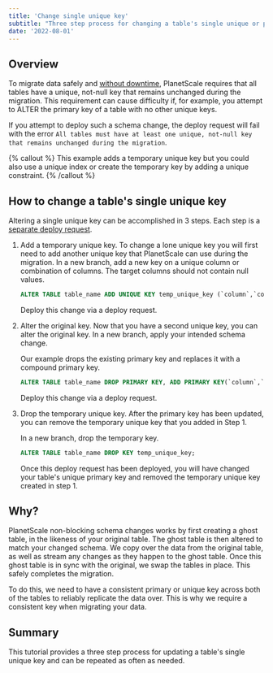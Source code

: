 ```yaml
---
title: 'Change single unique key'
subtitle: "Three step process for changing a table's single unique or primary key"
date: '2022-08-01'
---
```


## Overview

To migrate data safely and [without downtime](/docs/concepts/nonblocking-schema-changes), PlanetScale requires that all tables have a unique, not-null key that remains unchanged during the migration. This requirement can cause difficulty if, for example, you attempt to ALTER the primary key of a table with no other unique keys.

If you attempt to deploy such a schema change, the deploy request will fail with the error `All tables must have at least one unique, not-null key that remains unchanged during the migration`.

{% callout %} This example adds a temporary unique key but you could also use a unique index or create the temporary key by adding a unique constraint. {% /callout %}

## How to change a table's single unique key

Altering a single unique key can be accomplished in 3 steps. Each step is a [separate deploy request](/docs/concepts/branching#how-to-deploy-a-branch).

1. Add a temporary unique key. To change a lone unique key you will first need to add another unique key that PlanetScale can use during the migration. In a new branch, add a new key on a unique column or combination of columns. The target columns should not contain null values.

   ```sql
   ALTER TABLE table_name ADD UNIQUE KEY temp_unique_key (`column`,`column2`);
   ```

   Deploy this change via a deploy request.

2. Alter the original key. Now that you have a second unique key, you can alter the original key. In a new branch, apply your intended schema change.

   Our example drops the existing primary key and replaces it with a compound primary key.

   ```sql
   ALTER TABLE table_name DROP PRIMARY KEY, ADD PRIMARY KEY(`column`,`column2`);
   ```

   Deploy this change via a deploy request.

3. Drop the temporary unique key. After the primary key has been updated, you can remove the temporary unique key that you added in Step 1.

   In a new branch, drop the temporary key.

   ```sql
   ALTER TABLE table_name DROP KEY temp_unique_key;
   ```

   Once this deploy request has been deployed, you will have changed your table's unique primary key and removed the temporary unique key created in step 1.

## Why?

PlanetScale non-blocking schema changes works by first creating a ghost table, in the likeness of your original table. The ghost table is then altered to match your changed schema. We copy over the data from the original table, as well as stream any changes as they happen to the ghost table. Once this ghost table is in sync with the original, we swap the tables in place. This safely completes the migration.

To do this, we need to have a consistent primary or unique key across both of the tables to reliably replicate the data over. This is why we require a consistent key when migrating your data.

## Summary

This tutorial provides a three step process for updating a table's single unique key and can be repeated as often as needed.
